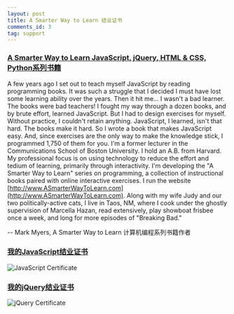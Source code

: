 ```yaml
---
layout: post
title: A Smarter Way to Learn 结业证书
comments_id: 3
tag: support
---
```


### [A Smarter Way to Learn JavaScript, jQuery, HTML & CSS, Python系列书籍](http://www.asmarterwaytolearn.com/)

A few years ago I set out to teach myself JavaScript by reading programming books. It was such a struggle that I decided I must have lost some learning ability over the years. Then it hit me... I wasn't a bad learner. The books were bad teachers! I fought my way through a dozen books, and by brute effort, learned JavaScript. But I had to design exercises for myself. Without practice, I couldn't retain anything. JavaScript, I learned, isn't that hard. The books make it hard. So I wrote a book that makes JavaScript easy. And, since exercises are the only way to make the knowledge stick, I programmed 1,750 of them for you. I'm a former lecturer in the Communications School of Boston University. I hold an A.B. from Harvard. My professional focus is on using technology to reduce the effort and tedium of learning, primarily through interactivity. I'm developing the "A Smarter Way to Learn" series on programming, a collection of instructional books paired with online interactive exercises. I run the website [http://www.ASmarterWayToLearn.com](http://www.ASmarterWayToLearn.com). Along with my wife Judy and our two politically-active cats, I live in Taos, NM, where I cook under the ghostly supervision of Marcella Hazan, read extensively, play showboat frisbee once a week, and long for more episodes of "Breaking Bad."

-- Mark Myers, A Smarter Way to Learn 计算机编程系列书籍作者

### [我的JavaScript结业证书](http://www.asmarterwaytolearn.com/javascript-certificate-of-completion-jennifer-j-yu.html)

![JavaScript Certificate](/images/javascript-certificate-of-completion-jennifer-j-yu.jpg "JavaScript Certificate")

### [我的jQuery结业证书](http://www.asmarterwaytolearn.com/jquery-certificate-of-completion-jennifer-j-yu.html)

![jQuery Certificate](/images/jquery-certificate-of-completion-jennifer-j-yu.jpg "jQuery Certificate")
